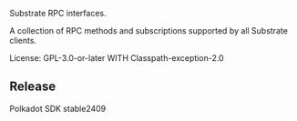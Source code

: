 Substrate RPC interfaces.

A collection of RPC methods and subscriptions supported by all Substrate clients.

License: GPL-3.0-or-later WITH Classpath-exception-2.0


## Release

Polkadot SDK stable2409
